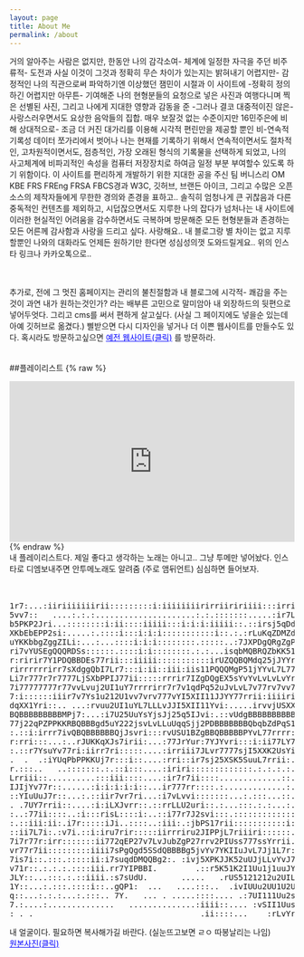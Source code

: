 ```yaml
---
layout: page
title: About Me
permalink: /about
---
```


<style>
    .header-info h6 {
    font-size: 8px; 
    white-space: nowrap;
    cursor: pointer; 
  }

  
  @media only screen and (max-width: 760px) {
    .header-info h6 {
      font-size: 6px; 
    }

  @media only screen and (max-width: 320px) {
    .header-info h6 {
      font-size: 4px;
    }
 
    pre {
      font-size: 6px;
      text-align: center;
      margin: 0 auto;
      white-space: pre-wrap;
    }

    @media screen and (max-width: 600px) {
      pre {
        font-size: 2px;
      }
    }
</style>

거의 알아주는 사람은 없지만, 한동안 나의 감각소여- 체계에 일정한 자극을 주던 비주류적- 도전과 사실 이것이 그것과 정확히 무슨 차이가 있는지는 밝혀내기 어렵지만- 감정적인 나의 직관으로써 파악하기엔 이상했던 잼민이 시절과 이 사이트에 -정확히 정의하긴 어렵지만 아무튼- 기여해준 나의 현형분들의 요청으로 넣은 사진과 여행다니며 찍은 선별된 사진, 그리고 나에게 지대한 영향과 감동을 준 -그러나 결코 대중적이진 않은- 사랑스러우면서도 요상한 음악들의 집합. 매우 보잘것 없는 수준이지만 16민주은에 비해 상대적으로- 조금 더 커진 대가리를 이용해 시각적 편린만을 제공할 뿐인 비-연속적 기록성 데이터 쪼가리에서 벗어나 나는 현재를 기록하기 위해서 연속적이면서도 절차적인, 고차원적이면서도, 점층적인, 가장 오래된 형식의 기록물을 선택하게 되었고, 나의 사고체계에 비파괴적인 속성을 컴퓨터 저장장치로 하여금 일정 부분 부여할수 있도록 하기 위함이다. 이 사이트를 편리하게 개발하기 위한 지대한 공을 주신 팀 버니스리 OM KBE FRS FREng FRSA FBCS경과 W3C, 깃허브, 브랜든 아이크, 그리고 수많은 오픈소스의 제작자들에게 무한한 경의와 존경을 표하고.. 솔직히 엄청나게 큰 귀찮음과 다른 중독적인 컨텐츠를 제외하고, 시덥잖으면서도 지루한 나의 잡다가 넘처나는 내 사이트에 이러한 현실적인 어려움을 감수하면서도 극복하며 방문해준 모든 현형분들과 존경하는 모든 어른께 감사함과 사랑을 드리고 싶다. 사랑해요.. 내 블로그랑 별 차이는 없고 지루할뿐인 나와의 대화라도 언제든 원하기만 한다면 성심성의껏 도와드릴게요.. 위의 인스타 링크나 카카오톡으로..<br>
<br>
<br>

추가로, 전에 그 멋진 홈페이지는 관리의 불친절함과 내 블로그에 시각적- 쾌감을 주는것이 과연 내가 원하는것인가? 라는 배부른 고민으로 말미암아 내 외장하드의 뒷편으로 넣어두엇다. 그리고 cms를 써서 편하게 살고싶다. (사실 그 페이지에도 넣을순 있는데 아예 깃허브로 옮겼다.) 삘받으면 다시 디자인을 넣거나 더 이쁜 웹사이트를 만들수도 있다. 혹시라도 방문하고싶으면 
  <a href="https://whoisrealminjueun-old.netlify.app/" style="color: blue; text-decoration: underline;">예전 웹사이트(클릭)</a>
  를 방문하라.<br>
  <br>
  <br>
  ##플레이리스트
 {% raw %}
<div style="position: relative; padding-bottom: 56.25%; height: 0; overflow: hidden;">
  <iframe style="position: absolute; top: 0; left: 0; width: 100%; height: 100%;" src="https://www.youtube.com/embed/videoseries?list=PLxDSSBGwpNfTqSQsZV2RG9XXdzM-8WMKE" frameborder="0" allowfullscreen></iframe>
</div>
{% endraw %}
<br>
내 플레이리스트다. 제일 좋다고 생각하는 노래는 아니고.. 그냥 투메만 넣어놨다. 인스타로 디엠보내주면 안투메노래도 알려줌 (주로 앰뒤언트)
심심하면 들어보자.
<br>
<br>
<br>
<pre>
1r7:...:iiriiiiiiirii:::::::::i:iiiiiiiirirriiririiii:::irri
5vv7::   ....:.:.:.....................:.:.:::::::.....:ir7L
b5PKP2Jri...::::::::i:ii::::iiiii:::i:i:i:iiiii::.::irsj5qDd
XKbEbEPP2si:.....:.::::i:::i:i:i:::::::::::i::.:.:rLuKqZDMZd
uYKKbbgZggZILi:...:...::::i:i:i::::::::.:::::..:7JXPDgQRgZgP
ri7vYUSEgQQQRDSs::::::.::::i:i::::::::.:.:...isqbMQBRQZbKK51
r:ririr7Y1PDQBBDEs77rii:::iiiii:::::::::::irUZQQBQMdq25jJYYr
rirrrrrrirr7sXdggQbI7Lr7:::i:ii::iii:iis11PQQQMgP51jYYvL7L77
Li7r777r7r7777LjSXbPPIJ77ii:::::rrrir7IZgDQgEX5sYvYvLvLvLvYr
7i77777777r77vvLvuj2UI1uY7rrrrirr7r7v1qdPq52uJvLvL7v77rv7vv7
7:i::::::iiir7v7Ys1u212U1vv7vrv777vYI5XII11JJYY77rrii:iiiiri
dqXX1Yri::.. ...:rvuu2UI1uYL7LLLvJJI5XII11Yvi:.....irvvjUSXX
BQBBBBBBBBBMPj7:...:i7U25UuYsYjsJj25q5IJvi:.::vUdgBBBBBBBBBB
77j22qPZPPKKRBQBBBgd5uY222jsvLvLLuUqqSjj2PDBBBBBBBQbqbZdPqS1
:.::i:irrr7ivQBQBBBBBBQjJsvri:::rvUSU1BZgBBQBBBBBPYvL77rrrr:
r:rri:::...:..rJUKKqXJs7irii:...:77JrYur:7YJYvri:::i:ii77LY7
:.::r7YsuYv77ri:iirr7ri:::::....:irriii7JLvr7777sjI5XXK2UsYi
.  .  .:iYUqPbPPKKUj7r:::i::....:rri::ir7sj25XSK5SuuL7rrii:.
r.:::..   ..:::::::.:.::i:::....:iriri:::::::::::::.:.:.:.:.
Lrriii::..........:::iii::::....:ir7r7ii::::.............::.
IJIjYv77r::......:i:i:i:i:i::...ir777rr::::.:.............:.
::YIuUuJ7r::...:.::iir7vr7ri...:i7vLvvi:::::::...:.:::...::.
. .7UY7rrii::....:i:iLXJvrr::.::rrLLU2uri::.:...:::.:.:...:.
:..:77ii::::..:i:::risL::::i:..::i77r7J2svi:::.:::::::::::::
:.::iii:ii:.i7r:::::iJi..::::..:iii:.:jbPS17rii:::::::::::i:
::ii7L7i:.:v7i.::i:iru7rir:::::iirrriru2JIPPjL7riiiri::::::.
7i7r77r:irr:::::::ii772qEP27v7LvJubZgP27rrv2PIUss777ssYrrii.
vr77r7ii:::::::::iiii7sPgQgd5SSdQBBBBg5jvYv7YKIIuJvL7Jj1L7r:
7is7i::.:::.:::::ii:i7suqdDMQQBg2:. :ivj5XPKJJK52uUJjLLvYvJ7
v71r::.:.:.:.::::iii.rr7YIPBBI.        .::r5K51K2I1Uu1j1uuJY
JLY::...:::.:.::iiii.:s7sUdU.       .....   .rUS5121212u2UIL
1Y::...:.:::.::::i::..gQP1:  ...   ....:::..  .ivIUUu2UU1U2U
q::...:.:.:...:.:::.. 7Y.   ... . .....::::.... .:7UI111Uu2s
7.:....:..............   ..............:iiii::.... :vSII1Uus
: . .                                   .ii::::...    :rLvYr
</pre>
내 얼굴이다. 필요하면 복사해가길 바란다. (실눈뜨고보면 ㄹㅇ 따봉날리는 나임)
<br><a href="https://whoisrealminjueun.github.io/2023/06/04/" style="color: blue; text-decoration: underline;">원본사진(클릭)</a>

<br>
<br>
<br>
<br>
